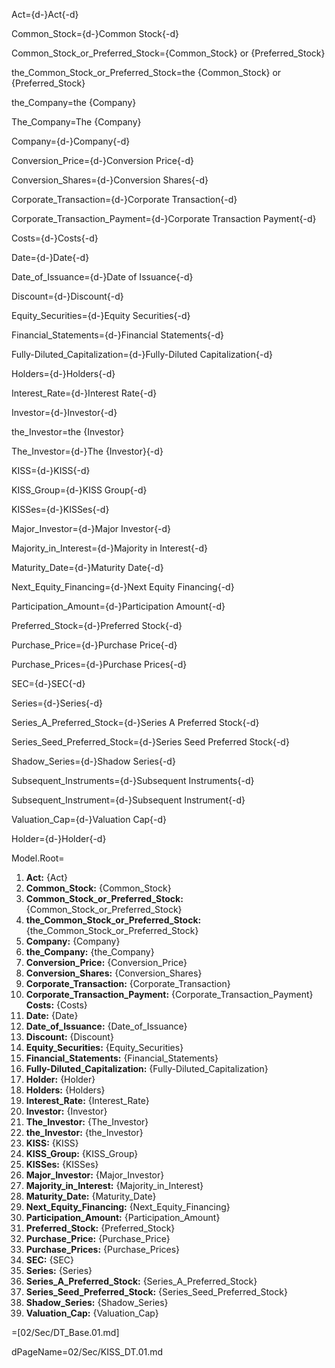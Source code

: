 Act={d-}Act{-d}

Common_Stock={d-}Common Stock{-d}

Common_Stock_or_Preferred_Stock={Common_Stock} or {Preferred_Stock}

the_Common_Stock_or_Preferred_Stock=the {Common_Stock} or {Preferred_Stock}

the_Company=the {Company}

The_Company=The {Company}

Company={d-}Company{-d}

Conversion_Price={d-}Conversion Price{-d}

Conversion_Shares={d-}Conversion Shares{-d}

Corporate_Transaction={d-}Corporate Transaction{-d}

Corporate_Transaction_Payment={d-}Corporate Transaction Payment{-d}

Costs={d-}Costs{-d}

Date={d-}Date{-d}

Date_of_Issuance={d-}Date of Issuance{-d}

Discount={d-}Discount{-d}

Equity_Securities={d-}Equity Securities{-d}

Financial_Statements={d-}Financial Statements{-d}

Fully-Diluted_Capitalization={d-}Fully-Diluted Capitalization{-d}

Holders={d-}Holders{-d}

Interest_Rate={d-}Interest Rate{-d}

Investor={d-}Investor{-d}

the_Investor=the {Investor}

The_Investor={d-}The {Investor}{-d}

KISS={d-}KISS{-d}

KISS_Group={d-}KISS Group{-d}

KISSes={d-}KISSes{-d}

Major_Investor={d-}Major Investor{-d}

Majority_in_Interest={d-}Majority in Interest{-d}

Maturity_Date={d-}Maturity Date{-d}

Next_Equity_Financing={d-}Next Equity Financing{-d}

Participation_Amount={d-}Participation Amount{-d}

Preferred_Stock={d-}Preferred Stock{-d}

Purchase_Price={d-}Purchase Price{-d}

Purchase_Prices={d-}Purchase Prices{-d}

SEC={d-}SEC{-d}

Series={d-}Series{-d}

Series_A_Preferred_Stock={d-}Series A Preferred Stock{-d}

Series_Seed_Preferred_Stock={d-}Series Seed Preferred Stock{-d}

Shadow_Series={d-}Shadow Series{-d}

Subsequent_Instruments={d-}Subsequent Instruments{-d}

Subsequent_Instrument={d-}Subsequent Instrument{-d}

Valuation_Cap={d-}Valuation Cap{-d}

Holder={d-}Holder{-d}


Model.Root=<ol><li><b>Act:</b> {Act}</li><li><b>Common_Stock:</b> {Common_Stock}</li><li><b>Common_Stock_or_Preferred_Stock:</b> {Common_Stock_or_Preferred_Stock}</li><li><b>the_Common_Stock_or_Preferred_Stock:</b> {the_Common_Stock_or_Preferred_Stock}</li><li><b>Company:</b> {Company}</li><li><b>the_Company:</b> {the_Company}</li><li><b>Conversion_Price:</b> {Conversion_Price}</li><li><b>Conversion_Shares:</b> {Conversion_Shares}</li><li><b>Corporate_Transaction:</b> {Corporate_Transaction}</li><li><b>Corporate_Transaction_Payment:</b> {Corporate_Transaction_Payment}</li><b>Costs:</b> {Costs}</li><li><b>Date:</b> {Date}</li><li><b>Date_of_Issuance:</b> {Date_of_Issuance}</li><li><b>Discount:</b> {Discount}</li><li><b>Equity_Securities:</b> {Equity_Securities}</li><li><b>Financial_Statements:</b> {Financial_Statements}</li><li><b>Fully-Diluted_Capitalization:</b> {Fully-Diluted_Capitalization}</li><li><b>Holder:</b> {Holder}</li><li><b>Holders:</b> {Holders}</li><li><b>Interest_Rate:</b> {Interest_Rate}</li><li><b>Investor:</b> {Investor}</li><li><b>The_Investor:</b> {The_Investor}</li><li><b>the_Investor:</b> {the_Investor}</li><li><b>KISS:</b> {KISS}</li><li><b>KISS_Group:</b> {KISS_Group}</li><li><b>KISSes:</b> {KISSes}</li><li><b>Major_Investor:</b> {Major_Investor}</li><li><b>Majority_in_Interest:</b> {Majority_in_Interest}</li><li><b>Maturity_Date:</b> {Maturity_Date}</li><li><b>Next_Equity_Financing:</b> {Next_Equity_Financing}</li><li><b>Participation_Amount:</b> {Participation_Amount}</li><li><b>Preferred_Stock:</b> {Preferred_Stock}</li><li><b>Purchase_Price:</b> {Purchase_Price}</li><li><b>Purchase_Prices:</b> {Purchase_Prices}</li><li><b>SEC:</b> {SEC}</li><li><b>Series:</b> {Series}</li><li><b>Series_A_Preferred_Stock:</b> {Series_A_Preferred_Stock}</li><li><b>Series_Seed_Preferred_Stock:</b> {Series_Seed_Preferred_Stock}</li><li><b>Shadow_Series:</b> {Shadow_Series}</li><li><b>Valuation_Cap:</b> {Valuation_Cap}</li></ol>

=[02/Sec/DT_Base.01.md]

dPageName=02/Sec/KISS_DT.01.md